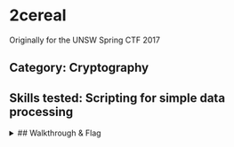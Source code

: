 # 2cereal
Originally for the UNSW Spring CTF 2017
## Category: Cryptography
## Skills tested: Scripting for simple data processing

<details>
<summary>
## Walkthrough & Flag </summary>
Collect and diff several runs of the output (find most common bit in the output for each position), this will give you the uncorrupted binary, convert to ASCII to get the flag.

`flag{M@jor_T0m_YouR_c1rCuiT$_DEAD_ther3's_som3thing_wr0nG!}`
</details>
